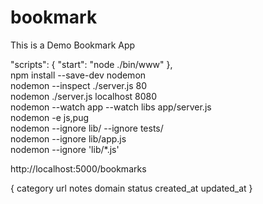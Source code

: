 # bookmark
This is a Demo Bookmark App

"scripts": {
    "start": "node ./bin/www"
  },  
  npm install --save-dev nodemon  
  nodemon --inspect ./server.js 80  
  nodemon ./server.js localhost 8080  
  nodemon --watch app --watch libs app/server.js  
  nodemon -e js,pug  
  nodemon --ignore lib/ --ignore tests/  
  nodemon --ignore lib/app.js  
  nodemon --ignore 'lib/*.js'  

  http://localhost:5000/bookmarks

{
  category
  url
  notes
  domain
  status
  created_at
  updated_at
}
  